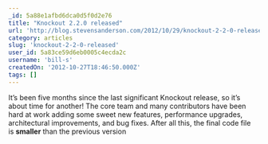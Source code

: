 ```yaml
---
_id: 5a88e1afbd6dca0d5f0d2e76
title: "Knockout 2.2.0 released"
url: 'http://blog.stevensanderson.com/2012/10/29/knockout-2-2-0-released/?utm_source=feedburner&utm_medium=feed&utm_campaign=Feed%3A+SteveCodeville+%28Steve+%40+Codeville%29'
category: articles
slug: 'knockout-2-2-0-released'
user_id: 5a83ce59d6eb0005c4ecda2c
username: 'bill-s'
createdOn: '2012-10-27T18:46:50.000Z'
tags: []
---
```


It’s been five months since the last significant Knockout release, so it’s about time for another! The core team and many contributors have been hard at work adding some sweet new features, performance upgrades, architectural improvements, and bug fixes. After all this, the final code file is <strong>smaller</strong> than the previous version
